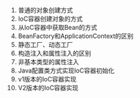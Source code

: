1. 普通的对象创建方式
2. IoC容器创建对象的方式
3. 从IoC容器中获取Bean的方式
4. BeanFactory和ApplicationContext的区别
5. 静态工厂、动态工厂
6. 构造注入和属性注入的区别
7. 非基本类型的属性注入
8. Java配置类方式实现IoC容器初始化
9. v1版本的IoC容器实现
10. V2版本的IoC容器实现